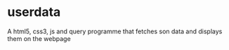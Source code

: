 # userdata
A html5, css3, js and query programme that fetches son data and displays them on the webpage
